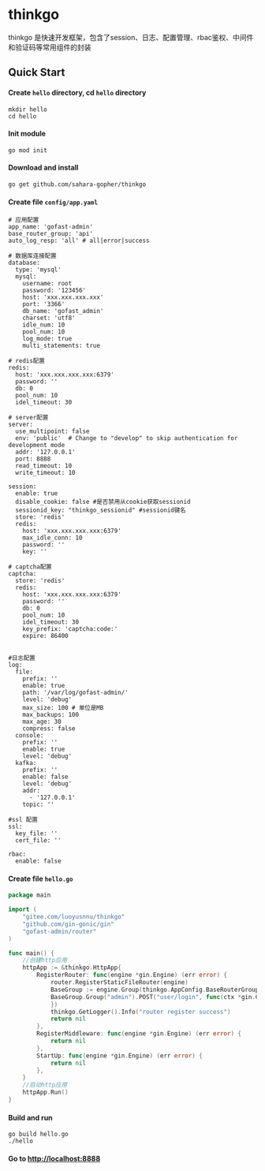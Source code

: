 # thinkgo

thinkgo 是快速开发框架，包含了session、日志、配置管理、rbac鉴权、中间件和验证码等常用组件的封装


## Quick Start

#### Create `hello` directory, cd `hello` directory

    mkdir hello
    cd hello
 
#### Init module

    go mod init

#### Download and install

    go get github.com/sahara-gopher/thinkgo
    
#### Create file `config/app.yaml`

```
# 应用配置
app_name: 'gofast-admin'
base_router_group: 'api'
auto_log_resp: 'all' # all|error|success

# 数据库连接配置
database:
  type: 'mysql'
  mysql:
    username: root
    password: '123456'
    host: 'xxx.xxx.xxx.xxx'
    port: '3366'
    db_name: 'gofast_admin'
    charset: 'utf8'
    idle_num: 10
    pool_num: 10
    log_mode: true
    multi_statements: true

# redis配置
redis:
  host: 'xxx.xxx.xxx.xxx:6379'
  password: ''
  db: 0
  pool_num: 10
  idel_timeout: 30

# server配置
server:
  use_multipoint: false
  env: 'public'  # Change to "develop" to skip authentication for development mode
  addr: '127.0.0.1'
  port: 8888
  read_timeout: 10
  write_timeout: 10

session:
  enable: true
  disable_cookie: false #是否禁用从cookie获取sessionid
  sessionid_key: "thinkgo_sessionid" #sessionid键名
  store: 'redis'
  redis:
    host: 'xxx.xxx.xxx.xxx:6379'
    max_idle_conn: 10
    password: ''
    key: ''

# captcha配置
captcha:
  store: 'redis'
  redis:
    host: 'xxx.xxx.xxx.xxx:6379'
    password: ''
    db: 0
    pool_num: 10
    idel_timeout: 30
    key_prefix: 'captcha:code:'
    expire: 86400


#日志配置
log:
  file:
    prefix: ''
    enable: true
    path: '/var/log/gofast-admin/'
    level: 'debug'
    max_size: 100 # 单位是MB
    max_backups: 100
    max_age: 30
    compress: false
  console:
    prefix: ''
    enable: true
    level: 'debug'
  kafka:
    prefix: ''
    enable: false
    level: 'debug'
    addr:
      - '127.0.0.1'
    topic: ''

#ssl 配置
ssl:
  key_file: ''
  cert_file: ''

rbac:
  enable: false

```

#### Create file `hello.go`
```go
package main

import (
	"gitee.com/luoyusnnu/thinkgo"
	"github.com/gin-gonic/gin"
	"gofast-admin/router"
)

func main() {
	//创建http应用
	httpApp := &thinkgo.HttpApp{
		RegisterRouter: func(engine *gin.Engine) (err error) {
			router.RegisterStaticFileRouter(engine)
			BaseGroup := engine.Group(thinkgo.AppConfig.BaseRouterGroup)
			BaseGroup.Group("admin").POST("user/login", func(ctx *gin.Context) {
			})
			thinkgo.GetLogger().Info("router register success")
			return nil
		},
		RegisterMiddleware: func(engine *gin.Engine) (err error) {
			return nil
		},
		StartUp: func(engine *gin.Engine) (err error) {
			return nil
		},
	}
	//启动http应用
	httpApp.Run()
}
```
#### Build and run

    go build hello.go
    ./hello

#### Go to [http://localhost:8888](http://localhost:8888)

